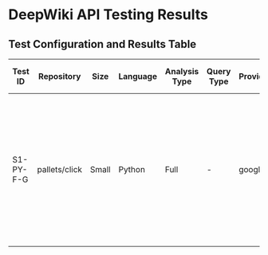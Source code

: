 # DeepWiki API Testing Results

## Test Configuration and Results Table

| Test ID | Repository | Size | Language | Analysis Type | Query Type | Provider | Model | Success | Response Time (s) | Response Size (B) | Quality Score (1-5) | Notes |
|---------|------------|------|----------|--------------|------------|----------|-------|---------|-------------------|-------------------|---------------------|-------|
| S1-PY-F-G | pallets/click | Small | Python | Full | - | google | gemini-2.5-pro | Partial | 1 | 455 | N/A | Response was unexpectedly small and fast, suggesting possible error or incomplete result. Need to verify response content and API parameters. |
